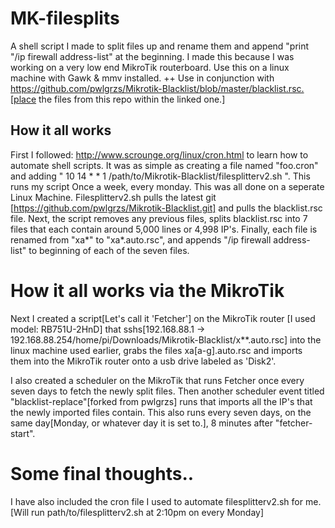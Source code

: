 # MK-filesplits
A shell script I made to split files up and rename them and append "print "/ip firewall address-list" at the beginning. I made this because I was working on a very low end MikroTik routerboard.
Use this on a linux machine with Gawk & mmv installed. ++ Use in conjunction with https://github.com/pwlgrzs/Mikrotik-Blacklist/blob/master/blacklist.rsc.[place the files from this repo within the linked one.]
## How it all works 
First I followed: http://www.scrounge.org/linux/cron.html to learn how to automate shell scripts. It was as simple as creating a file named "foo.cron" and adding " 10 14 * * 1 /path/to/Mikrotik-Blacklist/filesplitterv2.sh ". This runs my script Once a week, every monday. This was all done on a seperate Linux Machine.
Filesplitterv2.sh pulls the latest git [https://github.com/pwlgrzs/Mikrotik-Blacklist.git] and pulls the blacklist.rsc file.
Next, the script removes any previous files, splits blacklist.rsc into 7 files that each contain around 5,000 lines or 4,998 IP's. 
Finally, each file is renamed from "xa*" to "xa*.auto.rsc", and appends "/ip firewall address-list" to beginning of each of the seven files.
# How it all works via the MikroTik
Next I created a script[Let's call it 'Fetcher'] on the MikroTik router [I used model: RB751U-2HnD] that sshs[192.168.88.1 -> 192.168.88.254/home/pi/Downloads/Mikrotik-Blacklist/x**.auto.rsc] into the linux machine used earlier, grabs the files xa[a-g].auto.rsc and imports them into the MikroTik router onto a usb drive labeled as 'Disk2'. 

I also created a scheduler on the MikroTik that runs Fetcher once every seven days to fetch the newly split files.
Then another scheduler event titled "blacklist-replace"[forked from pwlgrzs] runs that imports all the IP's that the newly imported files contain. This also runs every seven days, on the same day[Monday, or whatever day it is set to.], 8 minutes after "fetcher-start".
# Some final thoughts..
I have also included the cron file I used to automate filesplitterv2.sh for me.[Will run path/to/filesplitterv2.sh at 2:10pm on every Monday]
